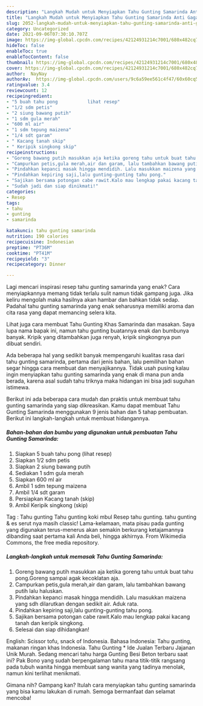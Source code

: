 ```yaml
---
description: "Langkah Mudah untuk Menyiapkan Tahu Gunting Samarinda Anti Gagal"
title: "Langkah Mudah untuk Menyiapkan Tahu Gunting Samarinda Anti Gagal"
slug: 2052-langkah-mudah-untuk-menyiapkan-tahu-gunting-samarinda-anti-gagal
category: Uncategorized
date: 2021-09-06T07:30:10.707Z
image: https://img-global.cpcdn.com/recipes/42124931214c7001/680x482cq70/tahu-gunting-samarinda-foto-resep-utama.jpg
hideToc: false
enableToc: true
enableTocContent: false
thumbnail: https://img-global.cpcdn.com/recipes/42124931214c7001/680x482cq70/tahu-gunting-samarinda-foto-resep-utama.jpg
cover: https://img-global.cpcdn.com/recipes/42124931214c7001/680x482cq70/tahu-gunting-samarinda-foto-resep-utama.jpg
author:  NayNay
authorAv:  https://img-global.cpcdn.com/users/9c6a59ee561c4f47/60x60cq50/avatar.jpg
ratingvalue: 3.4
reviewcount: 12
recipeingredient:
- "5 buah tahu pong           lihat resep"
- "1/2 sdm petis"
- "2 siung bawang putih"
- "1 sdm gula merah"
- "600 ml air"
- "1 sdm tepung maizena"
- "1/4 sdt garam"
- " Kacang tanah skip"
- " Keripik singkong skip"
recipeinstructions:
- "Goreng bawang putih masukkan aja ketika goreng tahu untuk buat tahu pong.Goreng sampai agak kecoklatan aja."
- "Campurkan petis,gula merah,air dan garam, lalu tambahkan bawang putih lalu haluskan."
- "Pindahkan kepanci masak hingga mendidih. Lalu masukkan maizena yang sdh dilarutkan dengan sedikit air. Aduk rata."
- "Pindahkan kepiring saji,lalu gunting-gunting tahu pong."
- "Sajikan bersama potongan cabe rawit.Kalo mau lengkap pakai kacang tanah dan keripik singkong."
- "Sudah jadi dan siap dinikmati!"
categories:
- Resep
tags:
- tahu
- gunting
- samarinda

katakunci: tahu gunting samarinda 
nutrition: 190 calories
recipecuisine: Indonesian
preptime: "PT36M"
cooktime: "PT41M"
recipeyield: "3"
recipecategory: Dinner

---
```



Lagi mencari inspirasi resep tahu gunting samarinda yang enak? Cara menyiapkannya memang tidak terlalu sulit namun tidak gampang juga. Jika keliru mengolah maka hasilnya akan hambar dan bahkan tidak sedap. Padahal tahu gunting samarinda yang enak seharusnya memiliki aroma dan cita rasa yang dapat memancing selera kita.


Lihat juga cara membuat Tahu Gunting Khas Samarinda dan masakan. Saya lupa nama bapak ini, namun tahu gunting buatannya enak dan bumbunya banyak. Kripik yang ditambahkan juga renyah, kripik singkongnya pun dibuat sendiri.

Ada beberapa hal yang sedikit banyak mempengaruhi kualitas rasa dari tahu gunting samarinda, pertama dari jenis bahan, lalu pemilihan bahan segar hingga cara membuat dan menyajikannya. Tidak usah pusing kalau ingin menyiapkan tahu gunting samarinda yang enak di mana pun anda berada, karena asal sudah tahu triknya maka hidangan ini bisa jadi suguhan istimewa.


Berikut ini ada beberapa cara mudah dan praktis untuk membuat tahu gunting samarinda yang siap dikreasikan. Kamu dapat membuat Tahu Gunting Samarinda menggunakan 9 jenis bahan dan 5 tahap pembuatan. Berikut ini langkah-langkah untuk membuat hidangannya.

<!--inarticleads1-->

##### Bahan-bahan dan bumbu yang digunakan untuk pembuatan Tahu Gunting Samarinda:

1. Siapkan 5 buah tahu pong           (lihat resep)
1. Siapkan 1/2 sdm petis
1. Siapkan 2 siung bawang putih
1. Sediakan 1 sdm gula merah
1. Siapkan 600 ml air
1. Ambil 1 sdm tepung maizena
1. Ambil 1/4 sdt garam
1. Persiapkan  Kacang tanah (skip)
1. Ambil  Keripik singkong (skip)


Tag : Tahu gunting Tahu gunting koki mbul Resep tahu gunting. tahu gunting &amp; es serut nya masih classic! Lama-kelamaan, mata pisau pada gunting yang digunakan terus-menerus akan semakin berkurang ketajamannya dibanding saat pertama kali Anda beli, hingga akhirnya. From Wikimedia Commons, the free media repository. 

<!--inarticleads2-->

##### Langkah-langkah untuk memasak Tahu Gunting Samarinda:

1. Goreng bawang putih masukkan aja ketika goreng tahu untuk buat tahu pong.Goreng sampai agak kecoklatan aja.
1. Campurkan petis,gula merah,air dan garam, lalu tambahkan bawang putih lalu haluskan.
1. Pindahkan kepanci masak hingga mendidih. Lalu masukkan maizena yang sdh dilarutkan dengan sedikit air. Aduk rata.
1. Pindahkan kepiring saji,lalu gunting-gunting tahu pong.
1. Sajikan bersama potongan cabe rawit.Kalo mau lengkap pakai kacang tanah dan keripik singkong.
1. Selesai dan siap dihidangkan!

English: Scissor tofu, snack of Indonesia. Bahasa Indonesia: Tahu gunting, makanan ringan khas Indonesia. Tahu Gunting * Ide Jualan Terbaru Jajanan Unik Murah. Sedang mencari tahu harga Gunting Besi Beton terbaru saat ini? Pak Bono yang sudah berpengalaman tahu mana titik-titik rangsang pada tubuh wanita hingga membuat sang wanita yang tadinya menolak, namun kini terlihat menikmati. 

Gimana nih? Gampang kan? Itulah cara menyiapkan tahu gunting samarinda yang bisa kamu lakukan di rumah. Semoga bermanfaat dan selamat mencoba!
